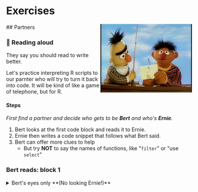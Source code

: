 # Exercises

<img src="../../images/bert_ernie.jpg" width=248 align="right" />
## Partners

### :book: Reading aloud

They say you should read to write better.  

Let's practice interpreting R scripts to our parnter who will try to turn it back into code. It will be kind of like a game of telephone, but for R.

#### Steps

_First find a partner and decide who gets to be **Bert** and who's **Ernie**._

1. Bert looks at the first code block and reads it to Ernie.
1. Ernie then writes a code snippet that follows what Bert said.
1. Bert can offer more clues to help
    - But try **NOT** to say the names of functions, like "`filter`" or "use `select`"

### Bert reads: block 1

<details>

<summary>Bert's eyes only **(No looking Ernie!)** </summary>
    
```r

fishes <- read_csv("lake_superior_fish.csv")

big_fishes <- filter(fishes, length > 20)
 
```

**Hint**  
*Read in the Lake Superior fish data stored in a .csv and name it "fishes". Create a new table called "big_fishes" by pulling out only the fish that are longer than 20 inches.*

</details>
